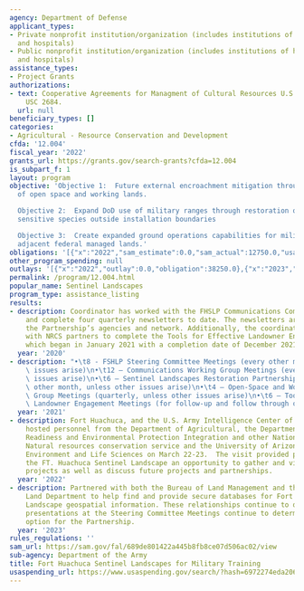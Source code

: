 ```yaml
---
agency: Department of Defense
applicant_types:
- Private nonprofit institution/organization (includes institutions of higher education
  and hospitals)
- Public nonprofit institution/organization (includes institutions of higher education
  and hospitals)
assistance_types:
- Project Grants
authorizations:
- text: Cooperative Agreements for Managment of Cultural Resources U.S.C. &sect; 10
    USC 2684.
  url: null
beneficiary_types: []
categories:
- Agricultural - Resource Conservation and Development
cfda: '12.004'
fiscal_year: '2022'
grants_url: https://grants.gov/search-grants?cfda=12.004
is_subpart_f: 1
layout: program
objective: 'Objective 1:  Future external encroachment mitigation through conservation
  of open space and working lands.

  Objective 2:  Expand DoD use of military ranges through restoration of habitat for
  sensitive species outside installation boundaries

  Objective 3:  Create expanded ground operations capabilities for military operations
  adjacent federal managed lands.'
obligations: '[{"x":"2022","sam_estimate":0.0,"sam_actual":12750.0,"usa_spending_actual":12750.0},{"x":"2023","sam_estimate":12750.0,"sam_actual":0.0,"usa_spending_actual":12750.0},{"x":"2024","sam_estimate":12750.0,"sam_actual":0.0,"usa_spending_actual":12750.0}]'
other_program_spending: null
outlays: '[{"x":"2022","outlay":0.0,"obligation":38250.0},{"x":"2023","outlay":0.0,"obligation":0.0},{"x":"2024","outlay":0.0,"obligation":0.0}]'
permalink: /program/12.004.html
popular_name: Sentinel Landscapes
program_type: assistance_listing
results:
- description: Coordinator has worked with the FHSLP Communications Committee to compile
    and complete four quarterly newsletters to date. The newsletters are shared among
    the Partnership’s agencies and network. Additionally, the coordinator is working
    with NRCS partners to complete the Tools for Effective Landowner Engagement process
    which began in January 2021 with a completion date of December 2021.
  year: '2020'
- description: "•\t8 - FSHLP Steering Committee Meetings (every other month, unless\
    \ issues arise)\n•\t12 – Communications Working Group Meetings (every month, unless\
    \ issues arise)\n•\t6 – Sentinel Landscapes Restoration Partnership Meetings (every\
    \ other month, unless other issues arise)\n•\t4 – Open-Space and Working Lands\
    \ Group Meetings (quarterly, unless other issues arise)\n•\t6 – Tools for Effective\
    \ Landowner Engagement Meetings (for follow-up and follow through on the project)"
  year: '2021'
- description: Fort Huachuca, and the U.S. Army Intelligence Center of Excellence
    hosted personnel from the Department of Agricultural, the Department of Defense
    Readiness and Environmental Protection Integration and other National and State
    Natural resources conservation service and the University of Arizona College of
    Environment and Life Sciences on March 22-23.  The visit provided partners of
    the FT. Huachuca Sentinel Landscape an opportunity to gather and view on the ground
    projects as well as discuss future projects and partnerships.
  year: '2022'
- description: Partnered with both the Bureau of Land Management and the Arizona State
    Land Department to help find and provide secure databases for Fort Huachuca Sentinel
    Landscape geospatial information. These relationships continue to develop and
    presentations at the Steering Committee Meetings continue to determine the best
    option for the Partnership.
  year: '2023'
rules_regulations: ''
sam_url: https://sam.gov/fal/689de801422a445b8fb8ce07d506ac02/view
sub-agency: Department of the Army
title: Fort Huachuca Sentinel Landscapes for Military Training
usaspending_url: https://www.usaspending.gov/search/?hash=6972274eda206ad62d1d0c1c86e4f9d5
---
```

